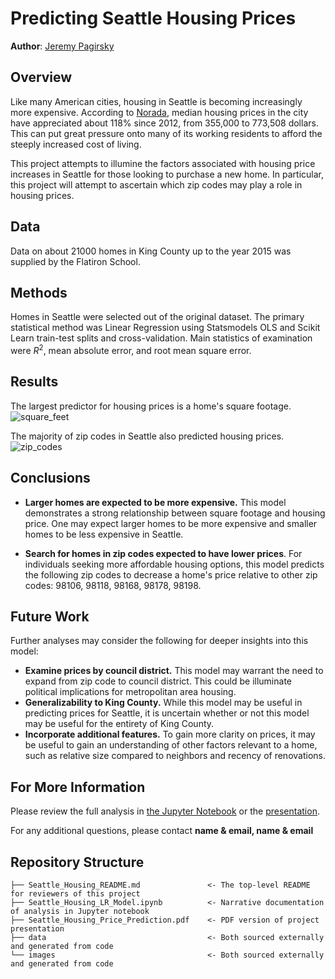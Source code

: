 # Predicting Seattle Housing Prices

**Author**: [Jeremy Pagirsky](https://github.com/jeremypagirsky)

## Overview

Like many American cities, housing in Seattle is becoming increasingly more expensive. According to [Norada](https://www.noradarealestate.com/blog/seattle-real-estate-market/), median housing prices in the city have appreciated about 118% since 2012, from 355,000 to 773,508 dollars. This can put great pressure onto many of its working residents to afford the steeply increased cost of living.

This project attempts to illumine the factors associated with housing price increases in Seattle for those looking to purchase a new home. In particular, this project will attempt to ascertain which zip codes may play a role in housing prices.

## Data

Data on about 21000 homes in King County up to the year 2015 was supplied by the Flatiron School.

## Methods

Homes in Seattle were selected out of the original dataset. The primary statistical method was Linear Regression using Statsmodels OLS and Scikit Learn train-test splits and cross-validation. Main statistics of examination were $R^{2}$, mean absolute error, and root mean square error.

## Results

The largest predictor for housing prices is a home's square footage.
![square_feet](./images/sqft_price.png/)

The majority of zip codes in Seattle also predicted housing prices.
![zip_codes](./images/zips.png/)

## Conclusions

- **Larger homes are expected to be more expensive.** This model demonstrates a strong relationship between square footage and housing price. One may expect larger homes to be more expensive and smaller homes to be less expensive in Seattle.

- **Search for homes in zip codes expected to have lower prices**. For individuals seeking more affordable housing options, this model predicts the following zip codes to decrease a home's price relative to other zip codes: 98106, 98118, 98168, 98178, 98198.

## Future Work

Further analyses may consider the following for deeper insights into this model:

- **Examine prices by council district.** This model may warrant the need to expand from zip code to council district. This could be illuminate political implications for metropolitan area housing.
- **Generalizability to King County.** While this model may be useful in predicting prices for Seattle, it is uncertain whether or not this model may be useful for the entirety of King County.
- **Incorporate additional features.** To gain more clarity on prices, it may be useful to gain an understanding of other factors relevant to a home, such as relative size compared to neighbors and recency of renovations.


## For More Information

Please review the full analysis in [the Jupyter Notebook](./Seattle_Housing_LR_Model.ipynb) or the [presentation](./DS_Project_Presentation.pdf).

For any additional questions, please contact **name & email, name & email**

## Repository Structure

```
├── Seattle_Housing_README.md               <- The top-level README for reviewers of this project
├── Seattle_Housing_LR_Model.ipynb          <- Narrative documentation of analysis in Jupyter notebook
├── Seattle_Housing_Price_Prediction.pdf    <- PDF version of project presentation
├── data                                    <- Both sourced externally and generated from code
└── images                                  <- Both sourced externally and generated from code
```